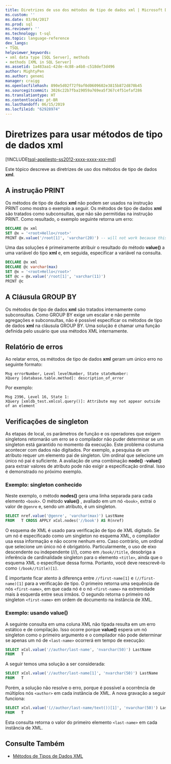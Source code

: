 ```yaml
---
title: Diretrizes de uso dos métodos de tipo de dados xml | Microsoft Docs
ms.custom: ''
ms.date: 03/04/2017
ms.prod: sql
ms.reviewer: ''
ms.technology: t-sql
ms.topic: language-reference
dev_langs:
- TSQL
helpviewer_keywords:
- xml data type [SQL Server], methods
- methods [XML in SQL Server]
ms.assetid: 1a483aa1-42de-4c88-a4b8-c518def3d496
author: MightyPen
ms.author: genemi
manager: craigg
ms.openlocfilehash: 890e5d02f72f9af0d0609602e3815b872d870b45
ms.sourcegitcommit: 3026c22b7fba19059a769ea5f367c4f51efaf286
ms.translationtype: HT
ms.contentlocale: pt-BR
ms.lasthandoff: 06/15/2019
ms.locfileid: "62928974"
---
```

# <a name="guidelines-for-using-xml-data-type-methods"></a>Diretrizes para usar métodos de tipo de dados xml

[!INCLUDE[tsql-appliesto-ss2012-xxxx-xxxx-xxx-md](../../includes/tsql-appliesto-ss2012-xxxx-xxxx-xxx-md.md)]

Este tópico descreve as diretrizes de uso dos métodos de tipo de dados **xml**.

## <a name="the-print-statement"></a>A instrução PRINT

Os métodos de tipo de dados **xml** não podem ser usados na instrução PRINT como mostra o exemplo a seguir. Os métodos de tipo de dados **xml** são tratados como subconsultas, que não são permitidas na instrução PRINT. Como resultado, o exemplo seguinte retorna um erro:

```sql
DECLARE @x xml
SET @x = '<root>Hello</root>'
PRINT @x.value('/root[1]', 'varchar(20)') -- will not work because this is treated as a subquery (select top 1 col from table)
```

Uma das soluções é primeiramente atribuir o resultado do método **value()** a uma variável do tipo **xml** e, em seguida, especificar a variável na consulta.

```sql
DECLARE @x xml
DECLARE @c varchar(max)
SET @x = '<root>Hello</root>'
SET @c = @x.value('/root[1]', 'varchar(11)')
PRINT @c
```

## <a name="the-group-by-clause"></a>A Cláusula GROUP BY

Os métodos de tipo de dados **xml** são tratados internamente como subconsultas. Como GROUP BY exige um escalar e não permite agregações e subconsultas, não é possível especificar os métodos de tipo de dados **xml** na cláusula GROUP BY. Uma solução é chamar uma função definida pelo usuário que usa métodos XML internamente.

## <a name="reporting-errors"></a>Relatório de erros

Ao relatar erros, os métodos de tipo de dados **xml** geram um único erro no seguinte formato:

```
Msg errorNumber, Level levelNumber, State stateNumber:
XQuery [database.table.method]: description_of_error
```

Por exemplo:

```
Msg 2396, Level 16, State 1:
XQuery [xmldb_test.xmlcol.query()]: Attribute may not appear outside of an element
```

## <a name="singleton-checks"></a>Verificações de singleton

As etapas de local, os parâmetros de função e os operadores que exigem singletons retornarão um erro se o compilador não puder determinar se um singleton está garantido no momento da execução. Este problema costuma acontecer com dados não digitados. Por exemplo, a pesquisa de um atributo requer um elemento pai de singleton. Um ordinal que selecione um único nó pai é suficiente. A avaliação de uma combinação **node()** -**value()** para extrair valores de atributo pode não exigir a especificação ordinal. Isso é demonstrado no próximo exemplo.

### <a name="example-known-singleton"></a>Exemplo: singleton conhecido

Neste exemplo, o método **nodes()** gera uma linha separada para cada elemento `<book>`. O método **value()** , avaliado em um nó `<book>`, extrai o valor de `@genre` e, sendo um atributo, é um singleton.

```sql
SELECT nref.value('@genre', 'varchar(max)') LastName
FROM   T CROSS APPLY xCol.nodes('//book') AS R(nref)
```

O esquema de XML é usado para verificação de tipo de XML digitado. Se um nó é especificado como um singleton no esquema XML, o compilador usa essa informação e não ocorre nenhum erro. Caso contrário, um ordinal que selecione um único nó é obrigatório. Particularmente, o uso de eixo descendente ou independente (//), como em `/book//title`, desobriga a inferência de cardinalidade singleton para o elemento `<title>`, ainda que o esquema XML o especifique dessa forma. Portanto, você deve reescrevê-lo como `(/book//title)[1]`.

É importante ficar atento à diferença entre `//first-name[1]` e `(//first-name)[1]` para a verificação de tipo. O primeiro retorna uma sequência de nós `<first-name>`, em que cada nó é o nó `<first-name>` na extremidade mais à esquerda entre seus irmãos. O segundo retorna o primeiro nó singleton `<first-name>` em ordem de documento na instância de XML.

### <a name="example-using-value"></a>Exemplo: usando value()

A seguinte consulta em uma coluna XML não tipada resulta em um erro estático e de compilação. Isso ocorre porque **value()** espera um nó singleton como o primeiro argumento e o compilador não pode determinar se apenas um nó de `<last-name>` ocorrerá em tempo de execução:

```sql
SELECT xCol.value('//author/last-name', 'nvarchar(50)') LastName
FROM   T
```

A seguir temos uma solução a ser considerada:

```sql
SELECT xCol.value('//author/last-name[1]', 'nvarchar(50)') LastName
FROM   T
```

Porém, a solução não resolve o erro, porque é possível a ocorrência de múltiplos nós `<author>` em cada instância de XML. A nova gravação a seguir funciona:

```sql
SELECT xCol.value('(//author/last-name/text())[1]', 'nvarchar(50)') LastName
FROM   T
```

Esta consulta retorna o valor do primeiro elemento `<last-name>` em cada instância de XML.

## <a name="see-also"></a>Consulte Também

- [Métodos de Tipos de Dados XML](../../t-sql/xml/xml-data-type-methods.md)
